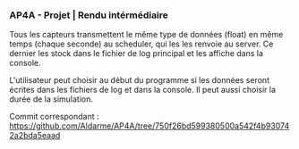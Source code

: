 ### AP4A - Projet | Rendu intérmédiaire

Tous les capteurs transmettent le même type de données (float) en même temps (chaque seconde) au scheduler, qui les
les renvoie au server. Ce dernier les stock dans le fichier de log principal et les affiche dans la console.

L'utilisateur peut choisir au début du programme si les données seront écrites dans les fichiers de log et dans la
console. Il peut aussi choisir la durée de la simulation.

Commit correspondant : https://github.com/Aldarme/AP4A/tree/750f26bd599380500a542f4b930742a2bda5eaad
